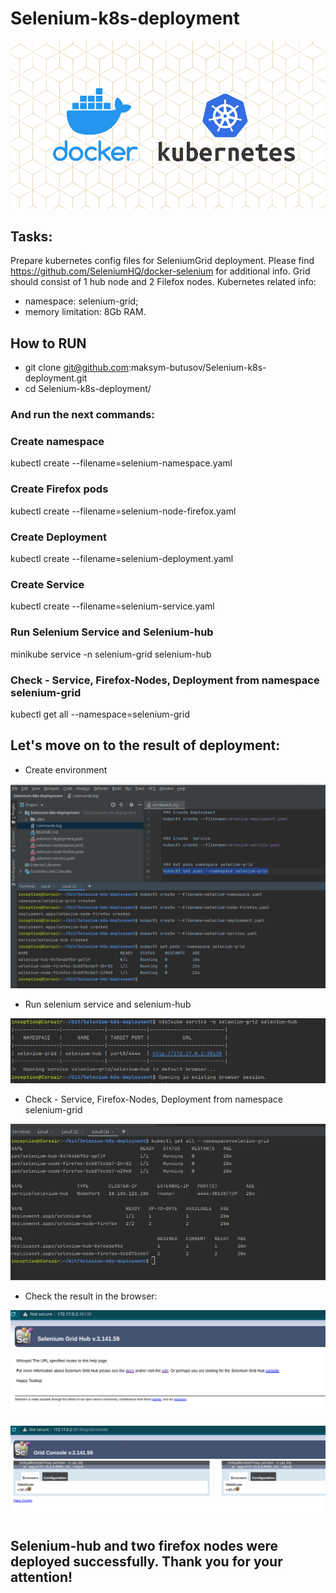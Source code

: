 # Selenium-k8s-deployment

![](screenshots/wallper.png  )

## Tasks:

Prepare kubernetes config files for SeleniumGrid deployment.
Please find https://github.com/SeleniumHQ/docker-selenium for additional info.
Grid should consist of 1 hub node and 2 Filefox nodes.
Kubernetes related info:
- namespace: selenium-grid;
- memory limitation: 8Gb RAM.


## How to RUN

- git clone git@github.com:maksym-butusov/Selenium-k8s-deployment.git
- cd Selenium-k8s-deployment/

### And run the next commands:

### Create namespace
kubectl create --filename=selenium-namespace.yaml

### Create Firefox pods
kubectl create --filename=selenium-node-firefox.yaml

### Create Deployment
kubectl create --filename=selenium-deployment.yaml


### Create  Service
kubectl create --filename=selenium-service.yaml


### Run Selenium Service and Selenium-hub
minikube service -n selenium-grid selenium-hub


### Check - Service, Firefox-Nodes, Deployment from namespace selenium-grid

kubectl get all --namespace=selenium-grid



## Let's move on to the result of deployment:

- Create environment

![](screenshots/create_env.png  )

- Run selenium service and selenium-hub

![](screenshots/minikube_service.png  )


- Check - Service, Firefox-Nodes, Deployment from namespace selenium-grid

![](screenshots/get_all_namespace_selenium-grid.png  )


- Check the result in the browser:

![](screenshots/selenium_main_page.png  )

![](screenshots/selenium_console.png  )


## Selenium-hub and two firefox nodes were deployed successfully. Thank you for your attention!